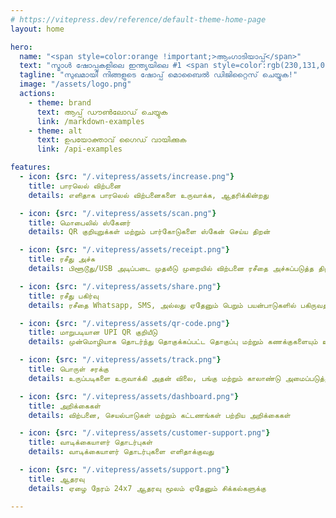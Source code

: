 ```yaml
---
# https://vitepress.dev/reference/default-theme-home-page
layout: home

hero:
  name: "<span style=color:orange !important;>ആംഗാടിയാപ്പ്</span>"
  text: "സ്മാൾ ഷോപ്പുകളിലെ ഇന്ത്യയിലെ #1 <span style=color:rgb(230,131,0);>പോയിന്റ് ഓഫ് സേൽ</span> മൊബൈൽ ആപ്പ്"
  tagline: "സുഖമായി നിങ്ങളുടെ ഷോപ്പ് മൊബൈൽ ഡിജിറ്റൈസ് ചെയ്യുക!"
  image: "/assets/logo.png"
  actions:
    - theme: brand
      text: ആപ്പ് ഡൗൺലോഡ് ചെയ്യുക
      link: /markdown-examples
    - theme: alt
      text: ഉപയോക്താവ് ഗൈഡ് വായിക്കുക
      link: /api-examples

features:
  - icon: {src: "/.vitepress/assets/increase.png"}
    title: பாரலெல் விற்பனை
    details: எளிதாக பாரலெல் விற்பனைகளை உருவாக்க, ஆதரிக்கின்றது

  - icon: {src: "/.vitepress/assets/scan.png"}
    title: மொபைலில் ஸ்கேனர்
    details: QR குறியுறுக்கள் மற்றும் பார்கோடுகளை ஸ்கேன் செய்ய திறன்

  - icon: {src: "/.vitepress/assets/receipt.png"}
    title: ரசீது அச்சு
    details: பிளூடூது/USB அடிப்படை முதலீடு முறையில் விற்பனை ரசீதை அச்சுப்படுத்த திறன்

  - icon: {src: "/.vitepress/assets/share.png"}
    title: ரசீது பகிர்வு
    details: ரசீதை Whatsapp, SMS, அல்லது ஏதேனும் பெறும் பயன்பாடுகளில் பகிருவதற்கு திறன்

  - icon: {src: "/.vitepress/assets/qr-code.png"}
    title: மாறுபடியான UPI QR குறியீடு
    details: முன்மொழியாக தொடர்ந்து தொகுக்கப்பட்ட தொகுப்பு மற்றும் கணக்குகளையும் உள்ளீட்டுக்குறியீட்டுகளை உருவாக்க முடியும்

  - icon: {src: "/.vitepress/assets/track.png"}
    title: பொருள் சரக்கு
    details: உருப்படிகளை உருவாக்கி அதன் விலை, பங்கு மற்றும் காலாண்டு அமைப்படுத்த எளிதாக்கல்

  - icon: {src: "/.vitepress/assets/dashboard.png"}
    title: அறிக்கைகள்
    details: விற்பனை, செயல்பாடுகள் மற்றும் கட்டணங்கள் பற்றிய அறிக்கைகள்

  - icon: {src: "/.vitepress/assets/customer-support.png"}
    title: வாடிக்கையாளர் தொடர்புகள்
    details: வாடிக்கையாளர் தொடர்புகளை எளிதாக்குவது

  - icon: {src: "/.vitepress/assets/support.png"}
    title: ஆதரவு
    details: ஏழை நேரம் 24x7 ஆதரவு மூலம் ஏதேனும் சிக்கல்களுக்கு

---
```

